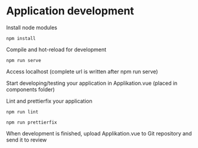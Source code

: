 # Application development

Install node modules
```
npm install
```

Compile and hot-reload for development
```
npm run serve
```

Access localhost (complete url is written after npm run serve)

Start developing/testing your application in Applikation.vue (placed in components folder)

Lint and prettierfix your application
```
npm run lint
```

```
npm run prettierfix
```

When development is finished, upload Applikation.vue to Git repository and send it to review